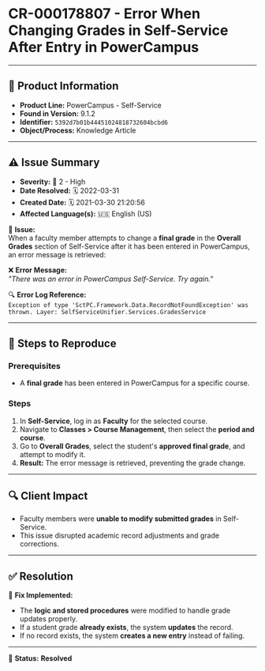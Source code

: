# CR-000178807 - Error When Changing Grades in Self-Service After Entry in PowerCampus

---

## 📌 Product Information
- **Product Line:** PowerCampus - Self-Service  
- **Found in Version:** 9.1.2  
- **Identifier:** `5392d7b01b44451024818732604bcbd6`  
- **Object/Process:** Knowledge Article  

---

## ⚠️ Issue Summary
- **Severity:** 🔴 2 - High  
- **Date Resolved:** 🗓️ 2022-03-31  
- **Created Date:** 🗓️ 2021-03-30 21:20:56  
- **Affected Language(s):** 🇺🇸 English (US)  

🔹 **Issue:**  
When a faculty member attempts to change a **final grade** in the **Overall Grades** section of Self-Service after it has been entered in PowerCampus, an error message is retrieved:  

❌ **Error Message:**  
*"There was an error in PowerCampus Self-Service. Try again."*

🔍 **Error Log Reference:**  
`Exception of type 'SctPC.Framework.Data.RecordNotFoundException' was thrown. Layer: SelfServiceUnifier.Services.GradesService`

---

## 🔄 Steps to Reproduce

### **Prerequisites**
- A **final grade** has been entered in PowerCampus for a specific course.

### **Steps**
1. In **Self-Service**, log in as **Faculty** for the selected course.  
2. Navigate to **Classes > Course Management**, then select the **period and course**.  
3. Go to **Overall Grades**, select the student's **approved final grade**, and attempt to modify it.  
4. **Result:** The error message is retrieved, preventing the grade change.

---

## 🔍 Client Impact
- Faculty members were **unable to modify submitted grades** in Self-Service.  
- This issue disrupted academic record adjustments and grade corrections.

---

## ✅ Resolution
🔧 **Fix Implemented:**  
- The **logic and stored procedures** were modified to handle grade updates properly.  
- If a student grade **already exists**, the system **updates** the record.  
- If no record exists, the system **creates a new entry** instead of failing.

---

🚀 **Status:** **Resolved**
